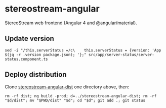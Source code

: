 stereostream-angular
====================

StereoStream web frontend (Angular 4 and @angular/material).

## Update version

    sed -i "/this.serverStatus =/c\    this.serverStatus = {version: 'App $(jq -r .version package.json); '};" src/app/server-status/server-status.component.ts

## Deploy distribution
Clone [stereostream-angular-dist](https://github.com/stereostream/stereostream-angular-dist) one directory above, then:

    rm -rf dist; ng build -prod; d=../stereostream-angular-dist; rm -rf "$d/dist"; mv "$PWD/dist" "$d"; cd "$d"; git add .; git status
